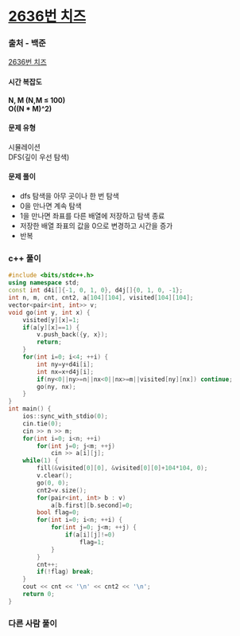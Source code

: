 # [2636번 치즈](https://www.acmicpc.net/problem/2636)

### 출처 - 백준
[2636번 치즈](https://www.acmicpc.net/problem/2636)

#### 시간 복잡도
**N, M (N,M ≤ 100)**  
**O((N \* M)^2)**

#### 문제 유형
시뮬레이션  
DFS(깊이 우선 탐색)

#### 문제 풀이
- dfs 탐색을 아무 곳이나 한 번 탐색
- 0을 만나면 계속 탐색
- 1을 만나면 좌표를 다른 배열에 저장하고 탐색 종료
- 저장한 배열 좌표의 값을 0으로 변경하고 시간을 증가
- 반복

### c++ 풀이
```c++
#include <bits/stdc++.h>
using namespace std;
const int d4i[]{-1, 0, 1, 0}, d4j[]{0, 1, 0, -1};
int n, m, cnt, cnt2, a[104][104], visited[104][104];
vector<pair<int, int>> v;
void go(int y, int x) {
    visited[y][x]=1;
    if(a[y][x]==1) {
        v.push_back({y, x});
        return;
    }
    for(int i=0; i<4; ++i) {
        int ny=y+d4i[i];
        int nx=x+d4j[i];
        if(ny<0||ny>=n||nx<0||nx>=m||visited[ny][nx]) continue;
        go(ny, nx);
    }
}
int main() {
    ios::sync_with_stdio(0);
    cin.tie(0);
    cin >> n >> m;
    for(int i=0; i<n; ++i)
        for(int j=0; j<m; ++j)
            cin >> a[i][j];
    while(1) {
        fill(&visited[0][0], &visited[0][0]+104*104, 0);
        v.clear();
        go(0, 0);
        cnt2=v.size();
        for(pair<int, int> b : v)
            a[b.first][b.second]=0;
        bool flag=0;
        for(int i=0; i<n; ++i) {
            for(int j=0; j<m; ++j) {
                if(a[i][j]!=0)
                    flag=1;
            }
        }
        cnt++;
        if(!flag) break;
    }
    cout << cnt << '\n' << cnt2 << '\n';
    return 0;
}
```

### 다른 사람 풀이
```c++

```